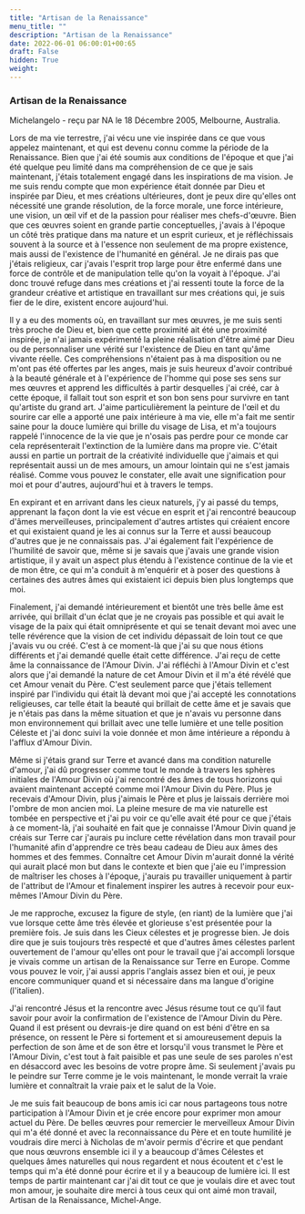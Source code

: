 ```yaml
---
title: "Artisan de la Renaissance"
menu_title: ""
description: "Artisan de la Renaissance"
date: 2022-06-01 06:00:01+00:65
draft: False
hidden: True
weight:
---
```

### Artisan de la Renaissance

Michelangelo - reçu par NA le 18 Décembre 2005, Melbourne, Australia.

Lors de ma vie terrestre, j'ai vécu une vie inspirée dans ce que vous appelez maintenant, et qui est devenu connu comme la période de la Renaissance. Bien que j'ai été soumis aux conditions de l'époque et que j'ai été quelque peu limité dans ma compréhension de ce que je sais maintenant, j'étais totalement engagé dans les inspirations de ma vision. Je me suis rendu compte que mon expérience était donnée par Dieu et inspirée par Dieu, et mes créations ultérieures, dont je peux dire qu'elles ont nécessité une grande résolution, de la force morale, une force intérieure, une vision, un œil vif et de la passion pour réaliser mes chefs-d'œuvre. Bien que ces œuvres soient en grande partie conceptuelles, j'avais à l'époque un côté très pratique dans ma nature et un esprit curieux, et je réfléchissais souvent à la source et à l'essence non seulement de ma propre existence, mais aussi de l'existence de l'humanité en général. Je ne dirais pas que j'étais religieux, car j'avais l'esprit trop large pour être enfermé dans une force de contrôle et de manipulation telle qu'on la voyait à l'époque. J'ai donc trouvé refuge dans mes créations et j'ai ressenti toute la force de la grandeur créative et artistique en travaillant sur mes créations qui, je suis fier de le dire, existent encore aujourd'hui.

Il y a eu des moments où, en travaillant sur mes œuvres, je me suis senti très proche de Dieu et, bien que cette proximité ait été une proximité inspirée, je n'ai jamais expérimenté la pleine réalisation d'être aimé par Dieu ou de personnaliser une vérité sur l'existence de Dieu en tant qu'âme vivante réelle. Ces compréhensions n'étaient pas à ma disposition ou ne m'ont pas été offertes par les anges, mais je suis heureux d'avoir contribué à la beauté générale et à l'expérience de l'homme qui pose ses sens sur mes œuvres et apprend les difficultés à partir desquelles j'ai créé, car à cette époque, il fallait tout son esprit et son bon sens pour survivre en tant qu'artiste du grand art. J'aime particulièrement la peinture de l'œil et du sourire car elle a apporté une paix intérieure à ma vie, elle m'a fait me sentir saine pour la douce lumière qui brille du visage de Lisa, et m'a toujours rappelé l'innocence de la vie que je n'osais pas perdre pour ce monde car cela représenterait l'extinction de la lumière dans ma propre vie. C'était aussi en partie un portrait de la créativité individuelle que j'aimais et qui représentait aussi un de mes amours, un amour lointain qui ne s'est jamais réalisé. Comme vous pouvez le constater, elle avait une signification pour moi et pour d'autres, aujourd'hui et à travers le temps.

En expirant et en arrivant dans les cieux naturels, j'y ai passé du temps, apprenant la façon dont la vie est vécue en esprit et j'ai rencontré beaucoup d'âmes merveilleuses, principalement d'autres artistes qui créaient encore et qui existaient quand je les ai connus sur la Terre et aussi beaucoup d'autres que je ne connaissais pas. J'ai également fait l'expérience de l'humilité de savoir que, même si je savais que j'avais une grande vision artistique, il y avait un aspect plus étendu à l'existence continue de la vie et de mon être, ce qui m'a conduit à m'enquérir et à poser des questions à certaines des autres âmes qui existaient ici depuis bien plus longtemps que moi.

Finalement, j'ai demandé intérieurement et bientôt une très belle âme est arrivée, qui brillait d'un éclat que je ne croyais pas possible et qui avait le visage de la paix qui était omniprésente et qui se tenait devant moi avec une telle révérence que la vision de cet individu dépassait de loin tout ce que j'avais vu ou créé. C'est à ce moment-là que j'ai su que nous étions différents et j'ai demandé quelle était cette différence. J'ai reçu de cette âme la connaissance de l'Amour Divin. J'ai réfléchi à l'Amour Divin et c'est alors que j'ai demandé la nature de cet Amour Divin et il m'a été révélé que cet Amour venait du Père. C'est seulement parce que j'étais tellement inspiré par l'individu qui était là devant moi que j'ai accepté les connotations religieuses, car telle était la beauté qui brillait de cette âme et je savais que je n'étais pas dans la même situation et que je n'avais vu personne dans mon environnement qui brillait avec une telle lumière et une telle position Céleste et j'ai donc suivi la voie donnée et mon âme intérieure a répondu à l'afflux d'Amour Divin.

Même si j'étais grand sur Terre et avancé dans ma condition naturelle d'amour, j'ai dû progresser comme tout le monde à travers les sphères initiales de l'Amour Divin où j'ai rencontré des âmes de tous horizons qui avaient maintenant accepté comme moi l'Amour Divin du Père. Plus je recevais d'Amour Divin, plus j'aimais le Père et plus je laissais derrière moi l'ombre de mon ancien moi. La pleine mesure de ma vie naturelle est tombée en perspective et j'ai pu voir ce qu'elle avait été pour ce que j'étais à ce moment-là, j'ai souhaité en fait que je connaisse l'Amour Divin quand je créais sur Terre car j'aurais pu inclure cette révélation dans mon travail pour l'humanité afin d'apprendre ce très beau cadeau de Dieu aux âmes des hommes et des femmes. Connaître cet Amour Divin m'aurait donné la vérité qui aurait placé mon but dans le contexte et bien que j'aie eu l'impression de maîtriser les choses à l'époque, j'aurais pu travailler uniquement à partir de l'attribut de l'Amour et finalement inspirer les autres à recevoir pour eux-mêmes l'Amour Divin du Père.

Je me rapproche, excusez la figure de style, (en riant) de la lumière que j'ai vue lorsque cette âme très élevée et glorieuse s'est présentée pour la première fois. Je suis dans les Cieux célestes et je progresse bien. Je dois dire que je suis toujours très respecté et que d'autres âmes célestes parlent ouvertement de l'amour qu'elles ont pour le travail que j'ai accompli lorsque je vivais comme un artisan de la Renaissance sur Terre en Europe. Comme vous pouvez le voir, j'ai aussi appris l'anglais assez bien et oui, je peux encore communiquer quand et si nécessaire dans ma langue d'origine (l'italien).

J'ai rencontré Jésus et la rencontre avec Jésus résume tout ce qu'il faut savoir pour avoir la confirmation de l'existence de l'Amour Divin du Père. Quand il est présent ou devrais-je dire quand on est béni d'être en sa présence, on ressent le Père si fortement et si amoureusement depuis la perfection de son âme et de son être et lorsqu'il vous transmet le Père et l'Amour Divin, c'est tout à fait paisible et pas une seule de ses paroles n'est en désaccord avec les besoins de votre propre âme. Si seulement j'avais pu le peindre sur Terre comme je le vois maintenant, le monde verrait la vraie lumière et connaîtrait la vraie paix et le salut de la Voie.

Je me suis fait beaucoup de bons amis ici car nous partageons tous notre participation à l'Amour Divin et je crée encore pour exprimer mon amour actuel du Père. De belles œuvres pour remercier le merveilleux Amour Divin qui m'a été donné et avec la reconnaissance du Père et en toute humilité je voudrais dire merci à Nicholas de m'avoir permis d'écrire et que pendant que nous œuvrons ensemble ici il y a beaucoup d'âmes Célestes et quelques âmes naturelles qui nous regardent et nous écoutent et c'est le temps qui m'a été donné pour écrire et il y a beaucoup de lumière ici. Il est temps de partir maintenant car j'ai dit tout ce que je voulais dire et avec tout mon amour, je souhaite dire merci à tous ceux qui ont aimé mon travail, Artisan de la Renaissance, Michel-Ange.
